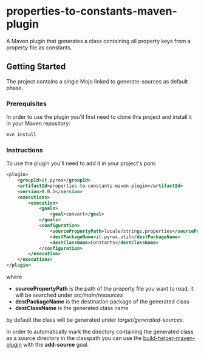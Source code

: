 # properties-to-constants-maven-plugin
A Maven plugin that generates a class containing all property keys from a property file as constants.

## Getting Started

The project contains a single Mojo linked to generate-sources as default phase.

### Prerequisites

In order to use the plugin you'll first need to clone this project and install it in your Maven repository:

```sh
mvn install
```

### Instructions

To use the plugin you'll need to add it in your project's pom:

```xml
<plugin>
	<groupId>it.pyrox</groupId>
	<artifactId>properties-to-constants-maven-plugin</artifactId>
	<version>0.0.1</version>
	<executions>
		<execution>
			<goals>
				<goal>convert</goal>
			</goals>
			<configuration>
				<sourcePropertyPath>locale/strings.properties</sourcePropertyPath>
				<destPackageName>it.pyrox.util</destPackageName>
				<destClassName>Constants</destClassName>
			</configuration>
		</execution>
	</executions>
</plugin>
```

where 

* **sourcePropertyPath** is the path of the property file you want to read, it will be searched under *src/main/resources*
* **destPackageName** is the destination package of the generated class
* **destClassName** is the generated class name

by default the class will be generated under *target/generated-sources*.

In order to automatically mark the directory containing the generated class as a source directory in the classpath you can use the [build-helper-maven-plugin](https://www.mojohaus.org/build-helper-maven-plugin/) with the **add-source** goal.
